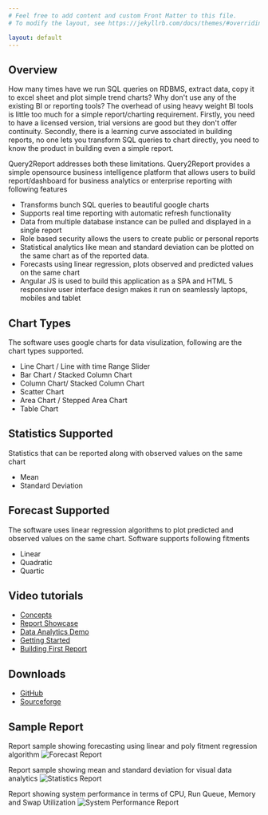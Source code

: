 ```yaml
---
# Feel free to add content and custom Front Matter to this file.
# To modify the layout, see https://jekyllrb.com/docs/themes/#overriding-theme-defaults

layout: default
---
```

## Overview

How many times have we run SQL queries on RDBMS, extract data, copy it to excel sheet and plot simple trend charts? Why don't use any of the existing BI or reporting tools? The overhead of using heavy weight BI tools is little too much for a simple report/charting requirement. Firstly, you need to have a licensed version, trial versions are good but they don't offer continuity. Secondly, there is a learning curve associated in building reports, no one lets you transform SQL queries to chart directly, you need to know the product in building even a simple report.

Query2Report addresses both these limitations. Query2Report provides a simple opensource business intelligence platform that allows users to build report/dashboard for business analytics or enterprise reporting with following features

*   Transforms bunch SQL queries to beautiful google charts
*   Supports real time reporting with automatic refresh functionality
*   Data from multiple database instance can be pulled and displayed in a single report
*   Role based security allows the users to create public or personal reports
*   Statistical analytics like mean and standard deviation can be plotted on the same chart as of the reported data.
*   Forecasts using linear regression, plots observed and predicted values on the same chart
*   Angular JS is used to build this application as a SPA and HTML 5 responsive user interface design makes it run on seamlessly laptops, mobiles and tablet

## Chart Types

The software uses google charts for data visulization, following are the chart types supported.

*   Line Chart / Line with time Range Slider
*   Bar Chart / Stacked Column Chart
*   Column Chart/ Stacked Column Chart
*   Scatter Chart
*   Area Chart / Stepped Area Chart
*   Table Chart

## Statistics Supported

Statistics that can be reported along with observed values on the same chart

*   Mean
*   Standard Deviation

## Forecast Supported

The software uses linear regression algorithms to plot predicted and observed values on the same chart. Software supports following fitments

*   Linear 
*   Quadratic 
*   Quartic 

## Video tutorials

*   [Concepts](https://youtu.be/NdEUZ2suiv8)
*   [Report Showcase](https://youtu.be/gxlEGq5iSm8)
*   [Data Analytics Demo](https://youtu.be/evCf74Ou7kg)
*   [Getting Started](https://youtu.be/vyU7BUE5rbs)
*   [Building First Report](https://youtu.be/MZm6rhf2_Ts)

## Downloads

*   [GitHub](https://github.com/yogeshsd/query2report)
*   [Sourceforge](https://sourceforge.net/projects/query2report)

## Sample Report

Report sample showing forecasting using linear and poly fitment regression algorithm
   ![Forecast Report](/assets/report-forecast.png)

Report sample showing mean and standard deviation for visual data analytics
   ![Statistics Report](/assets/report-statistics.png)

Report showing system performance in terms of CPU, Run Queue, Memory and Swap Utilization
   ![System Performance Report](/assets/report-sysperf.png)